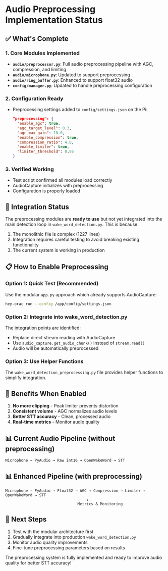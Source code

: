 # Audio Preprocessing Implementation Status

## ✅ What's Complete

### 1. Core Modules Implemented
- **`audio/preprocessor.py`**: Full audio preprocessing pipeline with AGC, compression, and limiting
- **`audio/microphone.py`**: Updated to support preprocessing
- **`audio/ring_buffer.py`**: Enhanced to support float32 audio
- **`config/manager.py`**: Updated to handle preprocessing configuration

### 2. Configuration Ready
- Preprocessing settings added to `config/settings.json` on the Pi:
  ```json
  "preprocessing": {
    "enable_agc": true,
    "agc_target_level": 0.3,
    "agc_max_gain": 10.0,
    "enable_compression": true,
    "compression_ratio": 4.0,
    "enable_limiter": true,
    "limiter_threshold": 0.95
  }
  ```

### 3. Verified Working
- Test script confirmed all modules load correctly
- AudioCapture initializes with preprocessing
- Configuration is properly loaded

## 🚧 Integration Status

The preprocessing modules are **ready to use** but not yet integrated into the main detection loop in `wake_word_detection.py`. This is because:

1. The monolithic file is complex (1227 lines)
2. Integration requires careful testing to avoid breaking existing functionality
3. The current system is working in production

## 📋 How to Enable Preprocessing

### Option 1: Quick Test (Recommended)
Use the modular `app.py` approach which already supports AudioCapture:
```bash
hey-orac run --config /app/config/settings.json
```

### Option 2: Integrate into wake_word_detection.py
The integration points are identified:
- Replace direct stream reading with AudioCapture
- Use `audio_capture.get_audio_chunk()` instead of `stream.read()`
- Audio will be automatically preprocessed

### Option 3: Use Helper Functions
The `wake_word_detection_preprocessing.py` file provides helper functions to simplify integration.

## 🎯 Benefits When Enabled

1. **No more clipping** - Peak limiter prevents distortion
2. **Consistent volume** - AGC normalizes audio levels
3. **Better STT accuracy** - Clean, processed audio
4. **Real-time metrics** - Monitor audio quality

## 📊 Current Audio Pipeline (without preprocessing)
```
Microphone → PyAudio → Raw int16 → OpenWakeWord → STT
```

## 📊 Enhanced Pipeline (with preprocessing)
```
Microphone → PyAudio → Float32 → AGC → Compression → Limiter → OpenWakeWord → STT
                                    ↓
                                Metrics & Monitoring
```

## 🔧 Next Steps

1. Test with the modular architecture first
2. Gradually integrate into production `wake_word_detection.py`
3. Monitor audio quality improvements
4. Fine-tune preprocessing parameters based on results

The preprocessing system is fully implemented and ready to improve audio quality for better STT accuracy!